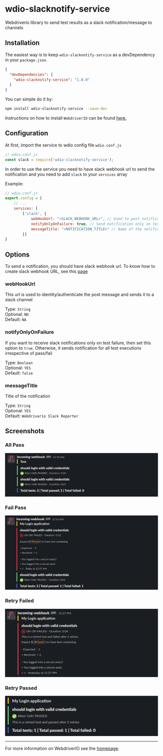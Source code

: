 # wdio-slacknotify-service
Webdriverio library to send test results as a slack notification/message to channels

## Installation

The easiest way is to keep `wdio-slacknotify-service` as a devDependency in your `package.json`.

```json
{
  "devDependencies": {
    "wdio-slacknotify-service": "1.0.0"
  }
}
```

You can simple do it by:

```bash
npm install wdio-slacknotify-service --save-dev
```

Instructions on how to install `WebdriverIO` can be found [here.](https://webdriver.io/docs/gettingstarted.html)

## Configuration

At first, import the service to wdio config file `wdio.conf.js`

```js
// wdio.conf.js
const slack = require('wdio-slacknotify-service');
```

In order to use the service you need to have slack webhook url to send the notification and you need to add `slack` to your `services` array

Example:

```js
// wdio.conf.js
export.config = {
    // ...
    services: [
        ['slack', {
            webHookUrl: "<SLACK_WEBHOOK_URL>", // Used to post notification to a particular channel
            notifyOnlyOnFailure: true, // Send notification only on test failure
            messageTitle: "<NOTIFICATION_TITLE>" // Name of the notification
        }]
}
```

## Options

To send a notification, you should have slack webhook url. To know how to create slack webhook URL, see this [page](https://api.slack.com/messaging/webhooks)

### webHookUrl

This url is used to identity/authenticate the post message and sends it to a slack channel

Type: `String` <br/>
Optional: `NO` <br/>
Default: `NA`

### notifyOnlyOnFailure

If you want to receive slack notifications only on test failure, then set this option to `true`. Otherwise, it sends notification for all test executions irrespective of pass/fail

Type: `Boolean` <br/>
Optional: `YES` <br/>
Default: `false`

### messageTitle

Title of the notification

Type: `String` <br/>
Optional: `YES` <br/>
Default: `Webdriverio Slack Reporter`

## Screenshots

### All Pass

![All Pass](./assets/allpass.PNG)

### Fail Pass

![Fail Pass](./assets/failpass.PNG)

### Retry Failed

![Retry Failed](./assets/retryfail.PNG)

### Retry Passed

![Retry Passed](./assets/retrypassed.PNG)

---

For more information on WebdriverIO see the [homepage](https://webdriver.io).
